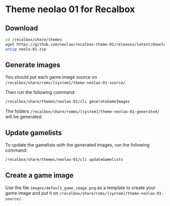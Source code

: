 Theme neolao 01 for Recalbox
============================

Download
--------
```bash
cd /recalbox/share/themes
wget https://github.com/neolao/recalbox-theme-01/releases/latest/download/armv7.zip -O neolao-01.zip
unzip neolo-01.zip
```

Generate images
---------------
You should put each game image source on `/recalbox/share/roms/[system]/theme-neolao-01-source/`.

Then run the following command:
```bash
/recalbox/share/themes/neolao-01/cli generateGameImages
```

The folders `/recalbox/share/romms/[system]/theme-neolao-01-generated/` will be generated.

Update gamelists
----------------
To update the gamelists with the generated images, run the following command:
```bash
/recalbox/share/themes/neolao-01/cli updateGamelists
```

Create a game image
-------------------
Use the file `images/default_game_image.png` as a template to create your game image and put it on `/recalbox/share/roms/[system]/theme-neolao-01-source/`.
